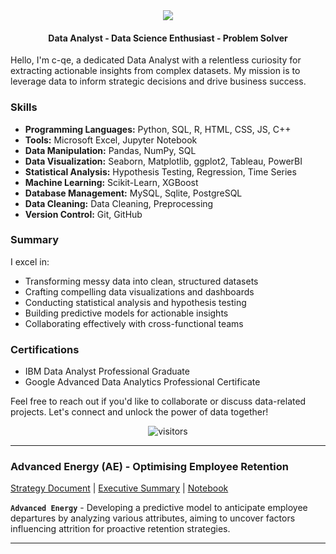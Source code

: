 
<div class='header'>
  <div class='icons' align='center'>
    <a href="https://skillicons.dev"><img src="https://skillicons.dev/icons?i=py,r,mysql,sqlite,postgres,c,vim,git,github,html,css,js,cpp"/></a>
  </div>
</div>

<body>
  <div class='title' align='center'>
   <h4>Data Analyst - Data Science Enthusiast - Problem Solver</h4> 
  </div>
</body>

Hello, I'm c-qe, a dedicated Data Analyst with a relentless curiosity for extracting actionable insights from complex datasets. My mission is to leverage data to inform strategic decisions and drive business success.

### Skills

- **Programming Languages:** Python, SQL, R, HTML, CSS, JS, C++
- **Tools:** Microsoft Excel, Jupyter Notebook
- **Data Manipulation:** Pandas, NumPy, SQL
- **Data Visualization:** Seaborn, Matplotlib, ggplot2, Tableau, PowerBI
- **Statistical Analysis:** Hypothesis Testing, Regression, Time Series
- **Machine Learning:** Scikit-Learn, XGBoost
- **Database Management:** MySQL, Sqlite, PostgreSQL
- **Data Cleaning:** Data Cleaning, Preprocessing
- **Version Control:** Git, GitHub

### Summary

I excel in:
- Transforming messy data into clean, structured datasets
- Crafting compelling data visualizations and dashboards
- Conducting statistical analysis and hypothesis testing
- Building predictive models for actionable insights
- Collaborating effectively with cross-functional teams

### Certifications

- IBM Data Analyst Professional Graduate
- Google Advanced Data Analytics Professional Certificate


Feel free to reach out if you'd like to collaborate or discuss data-related projects. Let's connect and unlock the power of data together!

<footer id='footer'>
  <div class='Visitor_Count' align='center'>
    <img alt="visitors" src="https://komarev.com/ghpvc/?username=c-qe7&style=flat&labelColor=red&logo=github&label=Profile+Views&color=58a6ff"/>
  </div>
</footer>

---

### Advanced Energy (AE) - Optimising Employee Retention
[Strategy Document](https://github.com/) | [Executive Summary](https://github.com/) | [Notebook](https://github.com/) 

**`Advanced Energy`**  - Developing a predictive model to anticipate employee departures by analyzing various attributes, aiming to uncover factors influencing attrition for proactive retention strategies.


---

    


